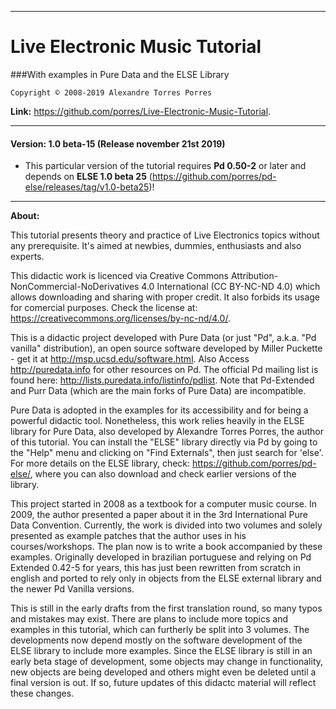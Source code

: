 --------------------------------------------------------------------------

# Live Electronic Music Tutorial

###With examples in Pure Data and the ELSE Library


	Copyright © 2008-2019 Alexandre Torres Porres


**Link:** <https://github.com/porres/Live-Electronic-Music-Tutorial>.

--------------------------------------------------------------------------

#### Version: 1.0 beta-15 (Release november 21st 2019)

 - This particular version of the tutorial requires **Pd 0.50-2** or later and depends on **ELSE 1.0 beta 25** (https://github.com/porres/pd-else/releases/tag/v1.0-beta25)!



--------------------------------------------------------------------------

**About:**

This tutorial presents theory and practice of Live Electronics topics without any prerequisite. It's aimed at newbies, dummies, enthusiasts and also experts. 

This didactic work is licenced via Creative Commons Attribution-NonCommercial-NoDerivatives 4.0 International (CC BY-NC-ND 4.0) which allows downloading and sharing with proper credit. It also forbids its usage for comercial purposes. Check the license at: <https://creativecommons.org/licenses/by-nc-nd/4.0/>.


   This is a didactic project developed with Pure Data (or just "Pd", a.k.a. "Pd vanilla" distribution), an open source software developed by Miller Puckette - get it at <http://msp.ucsd.edu/software.html>. Also Access <http://puredata.info> for other resources on Pd. The official Pd mailing list is found here: <http://lists.puredata.info/listinfo/pdlist>. Note that Pd-Extended and Purr Data (which are the main forks of Pure Data) are incompatible.

Pure Data is adopted  in the examples for its accessibility and for being a powerful didactic tool. Nonetheless, this work relies heavily in the ELSE library for Pure Data, also developed by Alexandre Torres Porres, the author of this tutorial. You can install the "ELSE" library directly via Pd by going to the "Help" menu and clicking on "Find Externals", then just search for 'else'. For more details on the ELSE library, check: <https://github.com/porres/pd-else/>, where you can also download and check earlier versions of the library. 

   This project started in 2008 as a textbook for a computer music course. In 2009, the author presented a paper about it in the 3rd International Pure Data Convention. Currently, the work is divided into two volumes and solely presented as example patches that the author uses in his courses/workshops. The plan now is to write a book accompanied by these examples. Originally developed in brazilian portuguese and relying on Pd Extended 0.42-5 for years, this has just been rewritten from scratch in english and ported to rely only in objects from the ELSE external library and the newer Pd Vanilla versions.

   This is still in the early drafts from the first translation round, so many typos and mistakes may exist. There are plans to include more topics and examples in this tutorial, which can furtherly be split into 3 volumes. The developments now depend mostly on the software development of the ELSE library to include more examples. Since the ELSE library is still in an early beta stage of development, some objects may change in functionality, new objects are being developed and others might even be deleted until a final version is out. If so, future updates of this didactc material will reflect these changes.  

